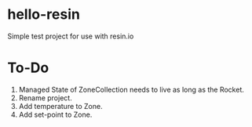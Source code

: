 # hello-resin
Simple test project for use with resin.io

# To-Do
1. Managed State of ZoneCollection needs to live as long as the Rocket.
1. Rename project.
1. Add temperature to Zone.
1. Add set-point to Zone.
